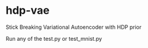 # hdp-vae
Stick Breaking Variational Autoencoder with HDP prior

Run any of the test.py or test_mnist.py
